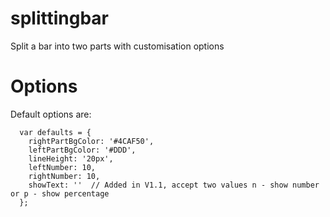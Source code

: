 # splittingbar
Split a bar into two parts with customisation options

# Options
Default options are:
```
  var defaults = {
    rightPartBgColor: '#4CAF50',
    leftPartBgColor: '#DDD',
    lineHeight: '20px',
    leftNumber: 10,
    rightNumber: 10,
    showText: ''  // Added in V1.1, accept two values n - show number or p - show percentage
  };
```
